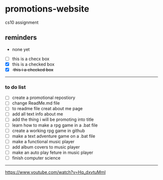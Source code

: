 # promotions-website
cs10 assignment

## reminders 
- none yet

- [ ] this is a checx box
- [x] this is a checked box
- [x] <del> this i a checked box </del>
---
### to do list
- [ ] create a promotional repostiory
- [ ] change ReadMe.md file
- [ ] to readme file creat about me page
- [ ] add all text info about me
- [ ] add the thing i will be promoting into title
- [ ] learn how to make a rpg game in a .bat file
- [ ] create a working rpg game in github
- [ ] make a text adventure game on a .bat file
- [ ] make a functional music player
- [ ] add album covers to music player
- [ ] make an auto play feture in music player
- [ ] finish computer science
---
https://www.youtube.com/watch?v=Hq_dxvtuMmI